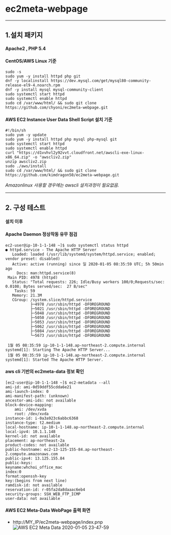 # ec2meta-webpage #
- - -
## 1.설치 패키지
#### Apache2 , PHP 5.4
#### CentOS/AWS Linux 기준
```
sudo -s
sudo yum -y install httpd php git
dnf -y localinstall https://dev.mysql.com/get/mysql80-community-release-el9-4.noarch.rpm
dnf -y install mysql mysql-community-client
sudo systemctl start httpd
sudo systemctl enable httpd
sudo cd /var/www/html/ && sudo git clone https://github.com/chyoni/ec2meta-webpage.git
```

#### AWS EC2 Instance User Data Shell Script 설치 기준
```
#!/bin/sh
sudo yum -y update
sudo yum -y install httpd php mysql php-mysql git
sudo systemctl start httpd
sudo systemctl enable httpd
curl "https://d1vvhvl2y92vvt.cloudfront.net/awscli-exe-linux-x86_64.zip" -o "awscliv2.zip"
unzip awscliv2.zip
sudo ./aws/install
sudo cd /var/www/html/ && sudo git clone https://github.com/kimdragon50/ec2meta-webpage.git
```
_Amazonlinux 사용할 경우에는 awscli 설치과정이 필요없음._
- - -
## 2. 구성 테스트
#### 설치 이후 
#### Apache Daemon 정상작동 유무 점검
```
ec2-user@ip-10-1-1-148 ~]$ sudo systemctl status httpd
● httpd.service - The Apache HTTP Server
   Loaded: loaded (/usr/lib/systemd/system/httpd.service; enabled; vendor preset: disabled)
   Active: active (running) since 일 2020-01-05 08:35:59 UTC; 5h 50min ago
     Docs: man:httpd.service(8)
 Main PID: 4978 (httpd)
   Status: "Total requests: 226; Idle/Busy workers 100/0;Requests/sec: 0.0108; Bytes served/sec:  27 B/sec"
    Tasks: 59
   Memory: 21.3M
   CGroup: /system.slice/httpd.service
           ├─4978 /usr/sbin/httpd -DFOREGROUND
           ├─5021 /usr/sbin/httpd -DFOREGROUND
           ├─5048 /usr/sbin/httpd -DFOREGROUND
           ├─5050 /usr/sbin/httpd -DFOREGROUND
           ├─5053 /usr/sbin/httpd -DFOREGROUND
           ├─5062 /usr/sbin/httpd -DFOREGROUND
           ├─5084 /usr/sbin/httpd -DFOREGROUND
           └─5673 /usr/sbin/httpd -DFOREGROUND

 1월 05 08:35:59 ip-10-1-1-148.ap-northeast-2.compute.internal systemd[1]: Starting The Apache HTTP Server...
 1월 05 08:35:59 ip-10-1-1-148.ap-northeast-2.compute.internal systemd[1]: Started The Apache HTTP Server.
 ```
 #### aws cli 기반의 ec2meta-data 정보 확인
 ```
 [ec2-user@ip-10-1-1-148 ~]$ ec2-metadata --all
ami-id: ami-0d59ddf55cdda6e21
ami-launch-index: 0
ami-manifest-path: (unknown)
ancestor-ami-ids: not available
block-device-mapping:
	 ami: /dev/xvda
	 root: /dev/xvda
instance-id: i-0a3a923c6abbc6368
instance-type: t2.medium
local-hostname: ip-10-1-1-148.ap-northeast-2.compute.internal
local-ipv4: 10.1.1.148
kernel-id: not available
placement: ap-northeast-2a
product-codes: not available
public-hostname: ec2-13-125-155-84.ap-northeast-2.compute.amazonaws.com
public-ipv4: 13.125.155.84
public-keys:
keyname:whchoi_office_mac
index:0
format:openssh-key
key:(begins from next line)
ramdisk-id: not available
reservation-id: r-05fa2da8daaac6eb4
security-groups: SSH_WEB_FTP_ICMP
user-data: not available
```
#### AWS EC2 Meta-Data WebPage 출력 화면
- http://MY_IP/ec2meta-webpage/index.pnp
![AWS EC2 Meta Data 2020-01-05 23-47-59](https://user-images.githubusercontent.com/11262759/71781799-1c463b80-3016-11ea-88a4-543dae8858ae.png)
